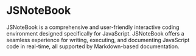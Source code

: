 # JSNoteBook
JSNoteBook is a comprehensive and user-friendly interactive coding environment designed specifically for JavaScript. JSNoteBook offers a seamless experience for writing, executing, and documenting JavaScript code in real-time, all supported by Markdown-based documentation.
